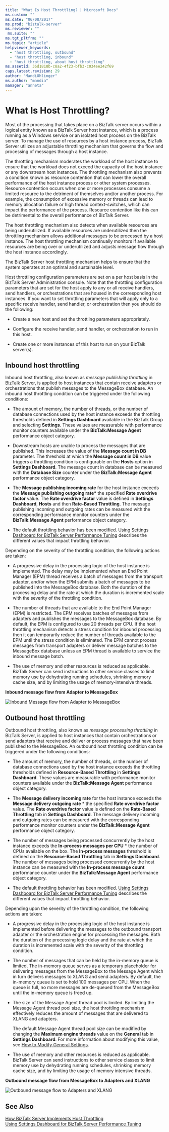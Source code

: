 ```yaml
---
title: "What Is Host Throttling? | Microsoft Docs"
ms.custom: ""
ms.date: "06/08/2017"
ms.prod: "biztalk-server"
ms.reviewer: ""
 ms.suite: ""
ms.tgt_pltfrm: ""
ms.topic: "article"
helpviewer_keywords: 
  - "host throttling, outbound"
  - "host throttling, inbound"
  - "host throttling, about host throttling"
ms.assetid: 36d1818b-c8a2-4f23-bfb3-c034ee242f69
caps.latest.revision: 29
author: "MandiOhlinger"
ms.author: "mandia"
manager: "anneta"
---
```

# What Is Host Throttling?
Most of the processing that takes place on a BizTalk server occurs within a logical entity known as a BizTalk Server host instance, which is a process running as a Windows service or an isolated host process on the BizTalk server. To manage the use of resources by a host instance process, BizTalk Server utilizes an adjustable throttling mechanism that governs the flow and processing of messages through a host instance.  
  
 The throttling mechanism moderates the workload of the host instance to ensure that the workload does not exceed the capacity of the host instance or any downstream host instances. The throttling mechanism also prevents a condition known as resource contention that can lower the overall performance of the host instance process or other system processes. Resource contention occurs when one or more processes consume a limited resource to the detriment of themselves and/or another process. For example, the consumption of excessive memory or threads can lead to memory allocation failure or high thread context-switches, which can impact the performance of the process. Resource contention like this can be detrimental to the overall performance of BizTalk Server.  
  
 The host throttling mechanism also detects when available resources are being underutilized. If available resources are underutilized then the throttling mechanism allows additional messages to be processed by a host instance. The host throttling mechanism continually monitors if available resources are being over or underutilized and adjusts message flow through the host instance accordingly.  
  
 The BizTalk Server host throttling mechanism helps to ensure that the system operates at an optimal and sustainable level.  
  
 Host throttling configuration parameters are set on a per host basis in the BizTalk Server Administration console. Note that the throttling configuration parameters that are set for the host apply to any or all receive handlers, send handlers, or orchestrations that are housed in the corresponding host instances. If you want to set throttling parameters that will apply only to a specific receive handler, send handler, or orchestration then you should do the following:  
  
-   Create a new host and set the throttling parameters appropriately.  
  
-   Configure the receive handler, send handler, or orchestration to run in this host.  
  
-   Create one or more instances of this host to run on your BizTalk server(s).  
  
## Inbound host throttling  
 Inbound host throttling, also known as *message publishing throttling* in BizTalk Server, is applied to host instances that contain receive adapters or orchestrations that publish messages to the MessageBox database. An inbound host throttling condition can be triggered under the following conditions:  
  
-   The amount of memory, the number of threads, or the number of database connections used by the host instance exceeds the throttling thresholds defined in **Settings Dashboard** available in the BizTalk Group and selecting **Settings**. These values are measurable with performance monitor counters available under the **BizTalk:Message Agent** performance object category.  
  
-   Downstream hosts are unable to process the messages that are published. This increases the value of the **Message count in DB** parameter. The threshold at which the **Message count in DB** value triggers a throttling condition is configurable on the **Hosts** option in **Settings Dashboard**. The message count in database can be measured with the **Database Size** counter under the **BizTalk:Message Agent** performance object category.  
  
-   The **Message publishing incoming rate** for the host instance exceeds the **Message publishing outgoing rate\*** the specified **Rate overdrive factor** value. The **Rate overdrive factor** value is defined in **Settings Dashboard**, **Hosts** and then **Rate-Based Throttling**. The message publishing incoming and outgoing rates can be measured with the corresponding performance monitor counters under the **BizTalk:Message Agent** performance object category.  
  
-   The default throttling behavior has been modified. [Using Settings Dashboard for BizTalk Server Performance Tuning](../core/using-settings-dashboard-for-biztalk-server-performance-tuning.md) describes the different values that impact throttling behavior.  
  
 Depending on the severity of the throttling condition, the following actions are taken:  
  
-   A progressive delay in the processing logic of the host instance is implemented. The delay may be implemented when an End Point Manager (EPM) thread receives a batch of messages from the transport adapter, and/or when the EPM submits a batch of messages to be published into the MessageBox database. Both the duration of the processing delay and the rate at which the duration is incremented scale with the severity of the throttling condition.  
  
-   The number of threads that are available to the End Point Manager (EPM) is restricted. The EPM receives batches of messages from adapters and publishes the messages to the MessageBox database. By default, the EPM is configured to use 20 threads per CPU. If the host throttling mechanism detects a stress condition for inbound processing then it can temporarily reduce the number of threads available to the EPM until the stress condition is eliminated. The EPM cannot process messages from transport adapters or deliver message batches to the MessageBox database unless an EPM thread is available to service the inbound message batch.  
  
-   The use of memory and other resources is reduced as applicable. BizTalk Server can send instructions to other service classes to limit memory use by dehydrating running schedules, shrinking memory cache size, and by limiting the usage of memory-intensive threads.  
  
 **Inbound message flow from Adapter to MessageBox**  
  
 ![Inbound Message flow from Adapter to MessageBox](../core/media/inboundmsgflow.gif "InboundMsgFlow")  
  
## Outbound host throttling  
 Outbound host throttling, also known as *message processing throttling* in BizTalk Server, is applied to host instances that contain orchestrations or send adapters that receive and deliver or process messages that have been published to the MessageBox. An outbound host throttling condition can be triggered under the following conditions:  
  
-   The amount of memory, the number of threads, or the number of database connections used by the host instance exceeds the throttling thresholds defined in **Resource-Based Throttling** in **Settings Dashboard**. These values are measurable with performance monitor counters available under the **BizTalk:Message Agent** performance object category.  
  
-   The **Message delivery incoming rate** for the host instance exceeds the **Message delivery outgoing rate** \* the specified **Rate overdrive factor** value. The **Rate overdrive factor** value is defined on the **Rate-Based Throttling** tab in **Settings Dashboard**. The message delivery incoming and outgoing rates can be measured with the corresponding performance monitor counters under the **BizTalk:Message Agent** performance object category.  
  
-   The number of messages being processed concurrently by the host instance exceeds the **In-process messages per CPU** \* the number of CPUs available on the box. The **In-process messages** threshold is defined on the **Resource-Based Throttling** tab in **Settings Dashboard**. The number of messages being processed concurrently by the host instance can be measured with the **In-process message count** performance counter under the **BizTalk:Message Agent** performance object category.  
  
-   The default throttling behavior has been modified. [Using Settings Dashboard for BizTalk Server Performance Tuning](../core/using-settings-dashboard-for-biztalk-server-performance-tuning.md) describes the different values that impact throttling behavior.  
  
 Depending upon the severity of the throttling condition, the following actions are taken:  
  
-   A progressive delay in the processing logic of the host instance is implemented before delivering the messages to the outbound transport adapter or the orchestration engine for processing the messages. Both the duration of the processing logic delay and the rate at which the duration is incremented scale with the severity of the throttling condition.  
  
-   The number of messages that can be held by the in-memory queue is limited. The in-memory queue serves as a temporary placeholder for delivering messages from the MessageBox to the Message Agent which in turn delivers messages to XLANG and send adapters. By default, the in-memory queue is set to hold 100 messages per CPU. When the queue is full, no more messages are de-queued from the MessageBox until the in-memory queue is freed up.  
  
-   The size of the Message Agent thread pool is limited. By limiting the Message Agent thread pool size, the host throttling mechanism effectively reduces the amount of messages that are delivered to XLANG and adapters.  
  
     The default Message Agent thread pool size can be modified by changing the **Maximum engine threads** value on the **General** tab in **Settings Dashboard**. For more information about modifying this value, see [How to Modify General Settings](../core/how-to-modify-general-settings.md).  
  
-   The use of memory and other resources is reduced as applicable. BizTalk Server can send instructions to other service classes to limit memory use by dehydrating running schedules, shrinking memory cache size, and by limiting the usage of memory intensive threads.  
  
 **Outbound message flow from MessageBox to Adapters and XLANG**  
  
 ![Outbound message flow to Adapters and XLANG](../core/media/outboundmsgflow.gif "OutboundMsgFlow")  
  
## See Also  
 [How BizTalk Server Implements Host Throttling](../core/how-biztalk-server-implements-host-throttling.md)   
 [Using Settings Dashboard for BizTalk Server Performance Tuning](../core/using-settings-dashboard-for-biztalk-server-performance-tuning.md)